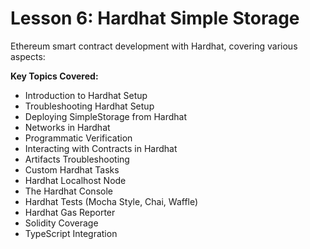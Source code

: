 # Lesson 6: Hardhat Simple Storage

Ethereum smart contract development with Hardhat, covering various aspects:

**Key Topics Covered:**

- Introduction to Hardhat Setup
- Troubleshooting Hardhat Setup
- Deploying SimpleStorage from Hardhat
- Networks in Hardhat
- Programmatic Verification
- Interacting with Contracts in Hardhat
- Artifacts Troubleshooting
- Custom Hardhat Tasks
- Hardhat Localhost Node
- The Hardhat Console
- Hardhat Tests (Mocha Style, Chai, Waffle)
- Hardhat Gas Reporter
- Solidity Coverage
- TypeScript Integration
